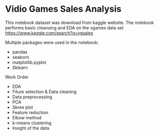 # Vidio Games Sales Analysis
This notebook dataset was download from kaggle website. The notebook performs basic cleansing and EDA on the vgames data set https://www.kaggle.com/search?q=vgsales

Multiple packages were used in the notebook:
- pandas
- seaborn
- matplotlib.pyplot
- Sklearn

Work Order
- EDA
- Fiture selection & Data cleaning
- Data preprocessing
- PCA
- Skree plot 
- Feature reduction
- Elbow method
- k-means clustering
- Insight of the data
